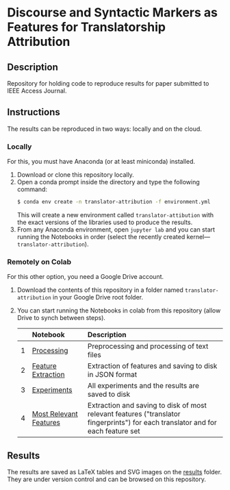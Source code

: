 # Discourse and Syntactic Markers as Features for Translatorship Attribution
## Description
Repository for holding code to reproduce results for paper submitted to IEEE Access Journal.

## Instructions

The results can be reproduced in two ways: locally and on the cloud.

### Locally

For this, you must have Anaconda (or at least miniconda) installed.

1. Download or clone this repository locally.
1. Open a conda prompt inside the directory and type the following command:
    ``` bash
    $ conda env create -n translator-attribution -f environment.yml
    ```   
    This will create a new environment called `translator-attibution` with the exact versions of the libraries used to produce the results.
1. From any Anaconda environment, open `jupyter lab` and you can start running the Notebooks in order (select the recently created kernel&mdash;`translator-attribution`).

### Remotely on Colab

For this other option, you need a Google Drive account.
    
1. Download the contents of this repository in a folder named `translator-attribution` in your Google Drive root folder.
1. You can start running the Notebooks in colab from this repository (allow Drive to synch between steps).

    |  |              Notebook                  | Description |
    |:--|:--------------------------------------|:------------|
    |1| [Processing](./01Processing.ipynb) | Preprocessing and processing of text files |
    |2| [Feature Extraction](./02Feature_Extraction.ipynb)| Extraction of features and saving to disk in JSON format |
    |3| [Experiments](./03Experiments.ipynb) | All experiments and the results are saved to disk |
    |4| [Most Relevant Features](./04Extraction_Most_Relevant_Features.ipynb) | Extraction and saving to disk of most relevant features ("translator fingerprints") for each translator and for each feature set |

## Results

The results are saved as LaTeX tables and SVG images on the [results](./results) folder. They are under version control and can be browsed on this repository. 
